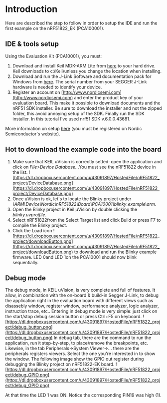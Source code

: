 # Introduction #
Here are described the step to follow in order to setup the IDE and run the first example on the nRF51822\_EK (PCA100001).
## IDE & tools setup ##

Using the Evaluation Kit (PCA10001), you must:
  1. Download and install Keil MDK-ARM Lite from [here](https://www.keil.com/demo/eval/arm.htm) to your hard drive. Keil downloads to c:\Keil\unless you change the location when installing.
  1. Download and run the J-Link Software and documentation pack for Windows from [here](http://www.segger.com/jlink-software.html). The serial number from your SEGGER J-Link hardware is needed to identify your device.
  1. Register an account on [http://www.nordicsemi.com](http://www.nordicsemi.com) and enter the product key of your evaluation board. This make it possible to download documents and the nRF51 SDK installer. Be sure to download the installer and not the zipped folder, this avoid annoying setup of the SDK. Finally run the SDK installer.
In this tutorial I've used nrf51 SDK v.6.0.0.43681.

More information on setup [here](https://www.nordicsemi.com/eng/user/login/?next=Products/Bluetooth-Smart-Bluetooth-low-energy/nRF51822-Evaluation-Kit?resource=18974) (you must be registered on Nordic Semiconductor's website).

## Hot to download the example code into the board ##

  1. Make sure that KEIL uVision is correctly setted: open the application and click on _File>Device Database.._.You must see the nRF51822 device in the list. ![https://dl.dropboxusercontent.com/u/43091897/HostedFile/nRF51822_project/DeviceDatabase.png](https://dl.dropboxusercontent.com/u/43091897/HostedFile/nRF51822_project/DeviceDatabase.png)
  1. Once uVision is ok, let's to locate the Blinky project under _<keil path>\ARM\Device\Nordic\nRF51822\Board\PCA10001\blinky\_example\arm_.
  1. Open the Blinky project in Keil μVision by double clicking the _blinky.uvprojfile_.
  1. Select nRF51822from the Select Target list and click Build or press F7 to compile the Blinky project.
  1. Click the Load icon ![https://dl.dropboxusercontent.com/u/43091897/HostedFile/nRF51822_project/downloadButton.png](https://dl.dropboxusercontent.com/u/43091897/HostedFile/nRF51822_project/downloadButton.png) to download and run the Blinky example firmware. LED 0and LED 1on the PCA10001 should now blink sequentially.

## Debug mode ##
The debug mode, in KEIL uVision, is very complete and full of features. It allow, in combination with the on-board & build-in Segger J-Link, to debug the application right in the evaluation board with different views such as disassebly window, register window, performance analyzer, logic analyzer, instruction trace, etc..
Entering in debug mode is very simple: just click on the start/stop debug session button or press Ctrl+F5 on keyboard.
![https://dl.dropboxusercontent.com/u/43091897/HostedFile/nRF51822_project/debug_button.png](https://dl.dropboxusercontent.com/u/43091897/HostedFile/nRF51822_project/debug_button.png)
In debug tab, there are the command to run the application, run it step-by-step, to place/remove the breakpoints, etc.
Likewise, in the tab Peripherals->System Viewer->... there are the peripherals registers viewers. Select the one you're interested in to show the window.
The following image show the GPIO out register during debugging the Blinky project on nRF51822-EK board.
![https://dl.dropboxusercontent.com/u/43091897/HostedFile/nRF51822_project/debug_GPIO.png](https://dl.dropboxusercontent.com/u/43091897/HostedFile/nRF51822_project/debug_GPIO.png)

At that time the LED 1 was ON. Notice the corresponding PIN19 was high (1).